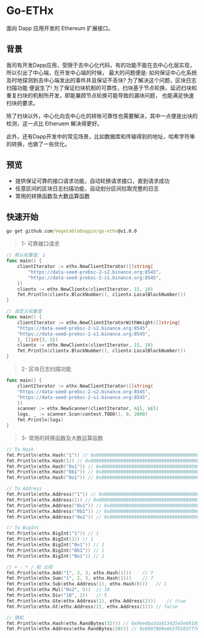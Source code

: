 # Go-ETHx

面向 Dapp 应用开发的 Ethereum 扩展接口。

## 背景

我司有开发Dapp应用，受限于去中心化代码，有的功能不能在去中心化层实现，所以引出了中心端，在开发中心端的时候，
最大的问题便是: 如何保证中心化系统及时地探测到去中心端发出的事件并且保证不丢块? 为了解决这个问题，区块日志扫描功能
便诞生了! 为了保证扫块机制的可靠性，扫块基于节点轮换，延迟扫块和重复扫块的机制所开发，即能兼顾节点轮换可能导致的漏块问题，
也能满足快速扫块的要求。

除了扫块以外，中心化向去中心化的转账可靠性也需要解决，其中一点便是出块的检测，这一点比 Etheruem 解决得更好。

此外，还有Dapp开发中的常见场景，比如数据库和传输得到的地址，哈希字符串的转换，也做了一些优化。


## 预览

- 提供保证可靠的接口请求功能，自动轮换请求接口，直到请求成功
- 任意区间的区块日志扫描功能，自动划分区间拉取完整的日志
- 常用的转换函数及大数运算函数

## 快速开始

```cmd
go get github.com/VegetableDoggie/go-ethx@v1.0.0
```
> 1- 可靠接口请求
```go
// 默认权重值: 1
func main() {
	clientIterator := ethx.NewClientIterator([]string{
		"https://data-seed-prebsc-2-s2.binance.org:8545",
		"https://data-seed-prebsc-2-s1.binance.org:8545",
	})
	clientx := ethx.NewClientx(clientIterator, 15, 10)
	fmt.Println(clientx.BlockNumber(), clientx.LocalBlockNumber())
}

// 自定义权重值
func main() {
    clientIterator := ethx.NewClientIteratorWithWeight([]string{
    "https://data-seed-prebsc-2-s2.binance.org:8545",
    "https://data-seed-prebsc-2-s1.binance.org:8545",
    }, []int{3, 5})
    clientx := ethx.NewClientx(clientIterator, 15, 10)
    fmt.Println(clientx.BlockNumber(), clientx.LocalBlockNumber())
}
```
> 2- 区块日志扫描功能
```go
func main() {
    clientIterator := ethx.NewClientIterator([]string{
    "https://data-seed-prebsc-2-s2.binance.org:8545",
    "https://data-seed-prebsc-2-s1.binance.org:8545",
    })
    scanner := ethx.NewScanner(clientIterator, nil, nil)
    logs, _ := scanner.Scan(context.TODO(), 0, 2000)
    fmt.Println(logs)
}
```

> 3- 常用的转换函数及大数运算函数
```go
// To Hash
fmt.Println(ethx.Hash("1")) // 0x0000000000000000000000000000000000000000000000000000000000000001
fmt.Println(ethx.Hash(1)) // 0x0000000000000000000000000000000000000000000000000000000000000001
fmt.Println(ethx.Hash("0x1")) // 0x0000000000000000000000000000000000000000000000000000000000000001
fmt.Println(ethx.Hash("0b1")) // 0x0000000000000000000000000000000000000000000000000000000000000001
fmt.Println(ethx.Hash("0o1")) // 0x0000000000000000000000000000000000000000000000000000000000000001

// To Address
fmt.Println(ethx.Address("1")) // 0x0000000000000000000000000000000000000001
fmt.Println(ethx.Address(1)) // 0x0000000000000000000000000000000000000001
fmt.Println(ethx.Address("0x1")) // 0x0000000000000000000000000000000000000001
fmt.Println(ethx.Address("0b1")) // 0x0000000000000000000000000000000000000001
fmt.Println(ethx.Address("0o1")) // 0x0000000000000000000000000000000000000001

// To BigInt
fmt.Println(ethx.BigInt("1")) // 1
fmt.Println(ethx.BigInt(1)) // 1
fmt.Println(ethx.BigInt("0x1")) // 1
fmt.Println(ethx.BigInt("0b1")) // 1
fmt.Println(ethx.BigInt("0o1")) // 1

// + - * / 和 比较
fmt.Println(ethx.Add("1", 2, 3, ethx.Hash(1)))    // 7
fmt.Println(ethx.Sum("1", 2, 3, ethx.Hash(1)))    // 7
fmt.Println(ethx.Sub(ethx.Address(1), ethx.Hash(0)))   // 1
fmt.Println(ethx.Mul("0x2", 5))  // 10
fmt.Println(ethx.Div("10", 2))   // 5
fmt.Println(ethx.Gte(ethx.Address(1), ethx.Address(2)))    // true
fmt.Println(ethx.Gt(ethx.Address(1), ethx.Address(1))) // false

// 随机
fmt.Println(ethx.Hash(ethx.RandBytes(32))) // 0x06e4ba3da81342545e60108a576ef5590ee56800ef285bd692923b696f05fa44
fmt.Println(ethx.Address(ethx.RandBytes(20))) // 0x8807B00e663fD283ff7e9C1291EFF9D6963290Da
```